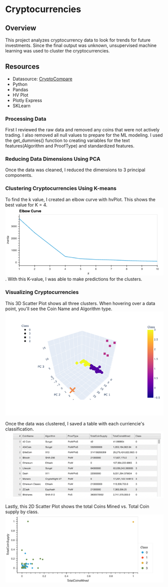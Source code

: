 # Cryptocurrencies

## Overview
This project analyzes cryptocurrency data to look for trends for future investments. Since the final output was unknown, unsupervised machine learning was used to cluster the cryptocurrencies. 

## Resources
- Datasource: [CryptoCompare](https://min-api.cryptocompare.com/data/all/coinlist)
- Python
- Pandas
- HV Plot
- Plotly Express
- SKLearn

### Processing Data
First I reviewed the raw data and removed any coins that were not actively trading. I also removed all null values to prepare for the ML modeling. I used the get_dummies() function to creating variables for the text features(Algorithm and ProofType) and standardized features.

### Reducing Data Dimensions Using PCA
Once the data was cleaned, I reduced the dimensions to 3 principal components.

### Clustering Cryptocurrencies Using K-means
To find the k value, I created an elbow curve with hvPlot. This shows the best value for K = 4.
![Elbow_curve](Images/01_ElbowCurve.png).
With this K-value, I was able to make predictions for the clusters.

### Visualizing Cryptocurrencies
This 3D Scatter Plot shows all three clusters. When hovering over a data point, you'll see the Coin Name and Algorithm type.
![3D_Scatter](Images/02_3DPlot.png)

Once the data was clustered, I saved a table with each curriencie's classification.
![Table](Images/03_Table.png)

Lastly, this 2D Scatter Plot shows the total Coins Mined vs. Total Coin supply by class.
![2D_Scatter](Images/04_Scatter.png)
